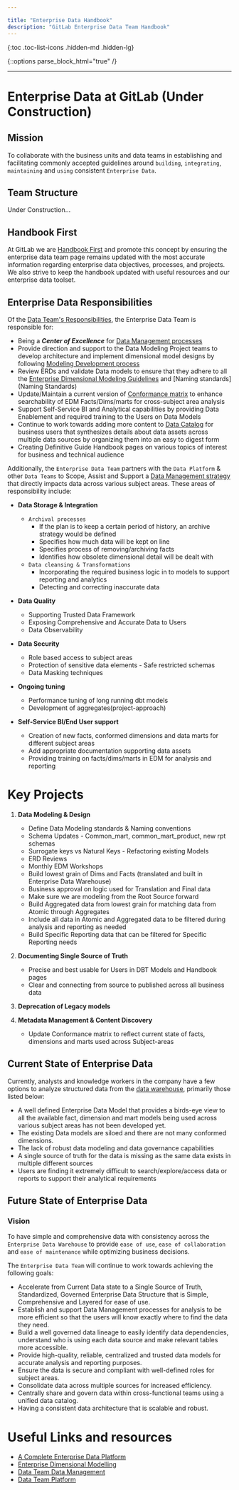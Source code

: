 ```yaml
---

title: "Enterprise Data Handbook"
description: "GitLab Enterprise Data Team Handbook"
---
```


 



{:toc .toc-list-icons .hidden-md .hidden-lg}

{::options parse_block_html="true" /}

----

# Enterprise Data at GitLab (Under Construction)

## Mission

To collaborate with the business units and data teams in establishing and facilitating commonly accepted guidelines around `building`, `integrating`, `maintaining` and `using` consistent `Enterprise Data`.

## Team Structure

Under Construction...

## Handbook First

At GitLab we are [Handbook First](/handbook/handbook-usage/#why-handbook-first) and promote this concept by ensuring the enterprise data team page remains updated with the most accurate information regarding enterprise data objectives, processes, and projects. We also strive to keep the handbook updated with useful resources and our enterprise data toolset.

## Enterprise Data Responsibilities

Of the [Data Team's Responsibilities](/handbook/business-technology/data-team/#responsibilities), the Enterprise Data Team is responsible for:

- Being a ***Center of Excellence*** for [Data Management processes](https://about.gitlab.com/handbook/business-technology/data-team/data-management/)
- Provide direction and support to the Data Modeling Project teams to develop architecture and implement dimensional model designs by following [Modeling Development process](https://about.gitlab.com/handbook/business-technology/data-team/platform/edw/#modeling-development-process)
- Review ERDs and validate Data models to ensure that they adhere to all the [Enterprise Dimensional Modeling Guidelines](https://about.gitlab.com/handbook/business-technology/data-team/platform/edw/#modeling-guidelines) and [Naming standards](Naming Standards)
- Update/Maintain a current version of [Conformance matrix](https://docs.google.com/spreadsheets/d/1j3lHKR29AT1dH_jWeqEwjeO81RAXUfXauIfbZbX_2ME/edit#gid=430467333) to enhance searchability of EDM Facts/Dims/marts for cross-subject area analysis
- Support Self-Service BI and Analytical capabilities by providing Data Enablement and required training to the Users on Data Models
- Continue to work towards adding more content to [Data Catalog](https://about.gitlab.com/handbook/business-technology/data-team/data-catalog/#data-catalog) for business users that synthesizes details about data assets across multiple data sources by organizing them into an easy to digest form
- Creating Definitive Guide Handbook pages on various topics of interest for business and technical audience

Additionally, the `Enterprise Data Team` partners with the `Data Platform` & other `Data Teams` to Scope, Assist and Support a [Data Management strategy](https://lucid.app/lucidchart/3d662a2c-0025-40eb-a507-07ad21d11214/edit?beaconFlowId=795ADBEB78311025&invitationId=inv_cc970528-711f-44e1-8086-47d450d4400d&page=0_0#) that directly impacts data across various subject areas.  These areas of responsibility include:

  - **Data Storage & Integration**
    - `Archival processes`
      - If the plan is to keep a certain period of history, an archive strategy would be defined
      - Specifies how much data will be kept on line
      - Specifies process of removing/archiving facts
      - Identifies how obsolete dimensional detail will be dealt with
    - `Data cleansing & Transformations`
      - Incorporating the required business logic in to models to support reporting and analytics
      - Detecting and correcting inaccurate data
  - **Data Quality**
      - Supporting Trusted Data Framework
      - Exposing Comprehensive and Accurate Data to Users
      - Data Observability

  - **Data Security**
    - Role based access to subject areas
    - Protection of sensitive data elements  - Safe restricted schemas
    - Data Masking techniques

  - **Ongoing tuning**
    - Performance tuning of long running dbt models
    - Development of aggregates(project-approach)

  - **Self-Service BI/End User support**
    - Creation of new facts, conformed dimensions and data marts for different subject areas
    - Add appropriate documentation supporting data assets
    - Providing training on facts/dims/marts in EDM for analysis and reporting


# Key Projects

1. **Data Modeling & Design**
     - Define Data Modeling standards & Naming conventions
     - Schema Updates - Common_mart, common_mart_product, new rpt schemas
     - Surrogate keys vs Natural Keys - Refactoring existing Models
     - ERD Reviews
     - Monthly EDM Workshops
     - Build lowest grain of Dims and Facts (translated and built in Enterprise Data Warehouse)
     - Business approval on logic used for Translation and Final data
     - Make sure we are modeling from the Root Source forward
     - Build Aggregated data from lowest grain for matching data from Atomic through Aggregates
     - Include all data in Atomic and Aggregated data to be filtered during analysis and reporting as needed
     - Build Specific Reporting data that can be filtered for Specific Reporting needs

2. **Documenting Single Source of Truth**
     - Precise and best usable for Users in DBT Models and Handbook pages
     - Clear and connecting from source to published across all business data

3. **Deprecation of Legacy models**

4. **Metadata Management & Content Discovery**
     - Update Conformance matrix to reflect current state of facts, dimensions and marts used across Subject-areas


## Current State of Enterprise Data

Currently, analysts and knowledge workers in the company have a few options to analyze structured data from the [data warehouse](https://about.gitlab.com/handbook/business-technology/data-team/platform/#data-warehouse), primarily those listed below:

- A well defined Enterprise Data Model that provides a birds-eye view to all the available fact, dimension and mart models being used across various subject areas has not been developed yet.
- The existing Data models are siloed and there are not many conformed dimensions.
- The lack of robust data modeling and data governance capabilities
- A single source of truth for the data is missing as the same data exists in multiple different sources
- Users are finding it extremely difficult to search/explore/access data or reports to support their analytical requirements


## Future State of Enterprise Data

### Vision

To have simple and comprehensive data with consistency across the `Enterprise Data Warehouse` to provide `ease of use`, `ease of collaboration` and `ease of maintenance` while optimizing business decisions.

The `Enterprise Data Team` will continue to work towards achieving the following goals:

- Accelerate from Current Data state to a Single Source of Truth, Standardized, Governed Enterprise Data Structure that is Simple, Comprehensive and Layered for ease of use.
- Establish and support Data Management processes for analysis to be more efficient so that the users will know exactly where to find the data they need.
- Build a well governed data lineage to easily identify data dependencies, understand who is using each data source and make relevant tables more accessible.
- Provide high-quality, reliable, centralized and trusted data models for accurate analysis and reporting purposes.
- Ensure the data is secure and compliant with well-defined roles for subject areas.
- Consolidate data across multiple sources for increased efficiency.
- Centrally share and govern data within cross-functional teams using a unified data catalog.
- Having a consistent data architecture that is scalable and robust.


# Useful Links and resources

- [A Complete Enterprise Data Platform](https://about.gitlab.com/handbook/business-technology/data-team/direction/#a-complete-enterprise-data-platform)
- [Enterprise Dimensional Modelling](https://about.gitlab.com/handbook/business-technology/data-team/platform/edw/)
- [Data Team Data Management](https://about.gitlab.com/handbook/business-technology/data-team/data-management/)
- [Data Team Platform](https://about.gitlab.com/handbook/business-technology/data-team/platform/)


